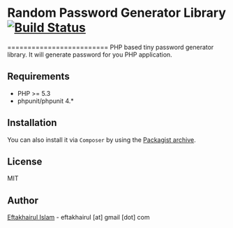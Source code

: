 # Random Password Generator  Library   [![Build Status](https://travis-ci.org/eftakhairul/random-password-generator.svg?branch=master)](https://travis-ci.org/eftakhairul/random-password-generator)
=========================
PHP based tiny password generator library. It will generate password for you PHP application.


Requirements
------------
* PHP >= 5.3
* phpunit/phpunit 4.*


Installation
------------
You can also install it via `Composer` by using the
[Packagist archive](https://packagist.org/packages/eftakhairul/random-password-generator).


License
-------
MIT


Author
-----------
[Eftakhairul Islam] - eftakhairul [at] gmail [dot] com

[Eftakhairul Islam]:http://eftakhairul.com/
